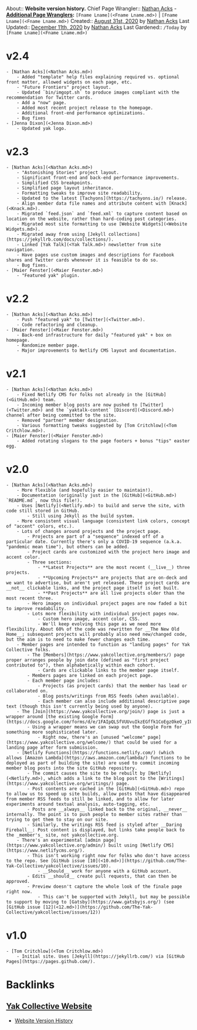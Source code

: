 About:: __Website version history.__
Chief Page Wrangler:: [Nathan Acks](<Nathan Acks.md>)
    - **[Additional Page Wranglers](<Additional Page Wranglers.md>):** `[Fname Lname](<Fname Lname.md>)` | `[Fname Lname](<Fname Lname.md>)`
Created:: [August 31st, 2020](<August 31st, 2020.md>) by [Nathan Acks](<Nathan Acks.md>)
Last Updated:: [December 11th, 2020](<December 11th, 2020.md>) by [Nathan Acks](<Nathan Acks.md>)
Last Gardened:: `/Today` by `[Fname Lname](<Fname Lname.md>)`
# v2.4
    - [Nathan Acks](<Nathan Acks.md>)
        - Added "template" help files explaining required vs. optional front matter, allowed widgets on each page, etc.
        - "Future Frontiers" project layout.
        - Updated `bin/imgopt.sh` to produce images compliant with the recommendation for Twitter cards.
        - Add a "now" page.
        - Added most recent project release to the homepage.
        - Additional front-end performance optimizations.
        - Bug fixes
    - [Jenna Dixon](<Jenna Dixon.md>)
        - Updated yak logo.
# v2.3
    - [Nathan Acks](<Nathan Acks.md>)
        - "Astonishing Stories" project layout.
        - Significant front-end and back-end performance improvements.
        - Simplified CSS breakpoints.
        - Simplified page layout inheritance.
        - Formatting tweaks to improve site readability.
        - Updated to the latest [Tachyons](https://tachyons.io/) release.
        - Align member data file names and attribute content with [Knack](<Knack.md>).
        - Migrated `feed.json` and `feed.xml` to capture content based on location on the website, rather than hard-coding post categories.
        - Migrated most site formatting to use [Website Widgets](<Website Widgets.md>).
        - Migrated away from using [Jekyll collections](https://jekyllrb.com/docs/collections/).
        - Linked [Yak Talk](<Yak Talk.md>) newsletter from site navigation.
        - Have pages use custom images and descriptions for Facebook shares and Twitter cards whenever it is feasible to do so.
        - Bug fixes.
    - [Maier Fenster](<Maier Fenster.md>)
        - "Featured yak" plugin.
# v2.2
    - [Nathan Acks](<Nathan Acks.md>)
        - Push "featured yak" to [Twitter](<Twitter.md>).
        - Code refactoring and cleanup.
    - [Maier Fenster](<Maier Fenster.md>)
        - Back-end infrastructure for daily "featured yak" + box on homepage.
        - Randomize member page.
        - Major improvements to Netlify CMS layout and documentation.
# v2.1
    - [Nathan Acks](<Nathan Acks.md>)
        - Fixed Netlify CMS for folks not already in the [GitHub](<GitHub.md>) team.
        - Incoming member blog posts are now pushed to [Twitter](<Twitter.md>) and the `yaktalk-content` [Discord](<Discord.md>) channel after being committed to the site.
        - Removed "partner" member designation.
        - Various formatting tweaks suggested by [Tom Critchlow](<Tom Critchlow.md>).
    - [Maier Fenster](<Maier Fenster.md>)
        - Added rotating slogans to the page footers + bonus "tips" easter egg.
# v2.0
    - [Nathan Acks](<Nathan Acks.md>)
        - More flexible (and hopefully easier to maintain!).
        - Documentation (originally just in the [GitHub](<GitHub.md>) `README.md`, now this file!).
        - Uses [Netlify](<Netlify.md>) to build and serve the site, with code still stored in GitHub.
            - Still using Jekyll as the build system.
        - More consistent visual language (consistent link colors, concept of "accent" colors, etc.).
        - Lots of changes around projects and the project page.
            - Projects are part of a "sequence" indexed off of a particular date. Currently there's only a COVID-19 sequence (a.k.a. "pandemic mean time"), but others can be added.
            - Project cards are customized with the project hero image and accent color.
            - Three sections:
                - **Latest Projects** are the most recent (__live__) three projects.
                - **Upcoming Projects** are projects that are on-deck and we want to advertise, but aren't yet released. These project cards are __not__ clickable links, and the project page itself is not built.
                - **Past Projects** are all live projects older than the most recent three.
            - Hero images on individual project pages are now faded a bit to improve readability.
            - Lots more flexibility with individual project pages now.
                - Custom hero image, accent color, CSS.
                - We'll keep evolving this page as we need more flexibility. About 60% of the code was rewritten for __The New Old Home__; subsequent projects will probably also need new/changed code, but the aim is to need to make fewer changes each time.
        - Member pages are intended to function as "landing pages" for Yak Collective folks.
            - The [Members](https://www.yakcollective.org/members/) page proper arranges people by join date (defined as "first project contributed to"), then alphabetically within each cohort.
                - Cards are clickable links to the member page itself.
            - Members pages are linked on each project page.
            - Each member page includes:
                - Projects (as project cards) that the member has lead or collaborated on.
                - Blog posts/writings from RSS feeds (when available).
                - Each member can also include additional descriptive page text (though this isn't currently being used by anyone).
        - The [Join](https://www.yakcollective.org/join/) page is just a wrapper around [the existing Google Form](https://docs.google.com/forms/d/e/1FAIpQLSfVUUvuIkzEGffk1CoEgzOkeO_yI05Nuw6zU3H1TNLmiQOf7g/viewform).
            - Using a wrapper means we can swap out the Google Form for something more sophisticated later.
                - Right now, there's an [unused "welcome" page](https://www.yakcollective.org/welcome/) that could be used for a landing page after form submission.
        - [Netlify Functions](https://functions.netlify.com/) (which allows [Amazon Lambda](https://aws.amazon.com/lambda/) functions to be deployed as part of building the site) are used to commit incoming member blog posts into the site GitHub repository.
            - The commit causes the site to be rebuilt by [Netlify](<Netlify.md>), which adds a link to the blog post to the [Writings](https://www.yakcollective.org/writings/) page.
            - Post contents are cached in the [GitHub](<GitHub.md>) repo to allow us to speed up site builds, allow posts that have disappeared from member RSS feeds to still be linked, and to allow for later experiments around textual analysis, auto-tagging, etc.
            - Posts are __always__ linked back to the original, __never__ internally. The point is to push people to member sites rather than trying to get them to stay on our site.
            - Similarly, the writings RSS feed is styled after __Daring Fireball__: Post content is displayed, but links take people back to the _member's_ site, not yakcollective.org.
        - There's an experimental [admin page](https://www.yakcollective.org/admin/) built using [Netlify CMS](https://www.netlifycms.org/).
            - This isn't working right now for folks who don't have access to the repo. See [GitHub issue [10](<10.md>)](https://github.com/The-Yak-Collective/yakcollective/issues/10).
                - __Should__ work for anyone with a GitHub account.
            - Edits __should__ create pull requests, that can then be approved.
            - Preview doesn't capture the whole look of the finale page right now.
                - This can't be supported with Jekyll, but may be possible to support by moving to [Gatsby](https://www.gatsbyjs.org/) (see [GitHub issue [12](<12.md>)](https://github.com/The-Yak-Collective/yakcollective/issues/12))
# v1.0
    - [Tom Critchlow](<Tom Critchlow.md>)
        - Initial site. Uses [Jekyll](https://jekyllrb.com/) via [GitHub Pages](https://pages.github.com/).

# Backlinks
## [Yak Collective Website](<Yak Collective Website.md>)
- [Website Version History](<Website Version History.md>)

